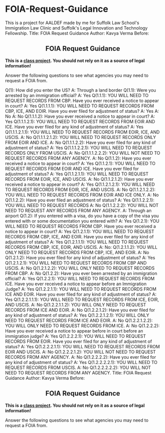 # FOIA-Request-Guidance
This is a project for AALDEF made by me for Suffolk Law School's Immigration Law Clinic and Suffolk's Legal Innovation and Technology Fellowship.
Title: FOIA Request Guidance
Author: Kavya Verma
Before: <link rel="stylesheet" type="text/css" href="https://suffolklitlab.org/howto/qna/style/style.css">
<div id="icon" style="background-size: 110px 99px;background-image: url('https://suffolklitlab.org/howto/qna/images/maxheadroom.gif');"></div>
<h2 style="text-align:center;">FOIA Request Guidance</h2>
<p><b>This is a <a href="https://www.codingthelaw.org/#mission">class project</a>. You should not rely on it as a source of legal information!</b></p>
<p>Answer the following questions to see what agencies you may need to request a FOIA from.</p>
Q(1): How did you enter the US?
A: Through a land border 
	Q(1.1): Were you arrested by an immigration official?
	A: Yes
		Q(1.1.1): YOU WILL NEED TO REQUEST RECORDS FROM CBP. Have you ever received a notice to appear in court?
		A: Yes
			Q(1.1.1.1): YOU WILL NEED TO REQUEST RECORDS FROM CBP, ICE, AND EOIR. Have you ever filed for adjustment of status?
			A: Yes
			A: No
		A: No
			Q(1.1.1.2): Have you ever received a notice to appear in court?
			A: Yes
				Q(1.1.1.2.1): YOU WILL NEED TO REQUEST RECORDS FROM EOIR AND ICE. Have you ever filed for any kind of adjustment of status?
				A: Yes
					Q(1.1.1.2.1.1): YOU WILL NEED TO REQUEST RECORDS FROM EOIR, ICE, AND USCIS.
				A: No
					Q(1.1.1.2.1.2): YOU WILL NEED TO REQUEST RECORDS ONLY FROM EOIR AND ICE.
			A: No
				Q(1.1.1.2.2): Have you ever filed for any kind of adjustment of status?
				A: Yes
					Q(1.1.1.2.2.1): YOU WILL NEED TO REQUEST RECORDS ONLY FROM USCIS.
				A: No
					Q(1.1.1.2.2.2): YOU WILL NOT NEED TO REQUEST RECORDS FROM ANY AGENCY.
	A: No
		Q(1.1.2): Have you ever received a notice to appear in court?
		A: Yes
			Q(1.1.2.1): YOU WILL NEED TO REQUEST RECORDS FROM EOIR AND ICE. Have you ever filed for adjustment of status?
			A: Yes
				Q(1.1.2.1.1): YOU WILL NEED TO REQUEST RECORDS FROM EOIR, ICE, AND USCIS.
			A: No
				Q(1.1.2.1.2): Have you ever received a notice to appear in court?
				A: Yes
					Q(1.1.2.1.2.1): YOU WILL NEED TO REQUEST RECORDS FROM EOIR, ICE, AND USCIS.
				A: No
					Q(1.1.2.1.2.2): YOU WILL NEED TO REQUEST RECORDS FROM EOIR AND ICE ONLY.
		A: No
			Q(1.1.2.2): Have you ever filed an adjustment of status?
			A: Yes
				Q(1.1.2.2.1): YOU WILL NEED TO REQUEST RECORDS 
			A: No
				Q(1.1.2.2.2): YOU WILL NOT NEED TO REQUEST ANY RECORDS FROM ANY AGENCY.
A: Through an airport
	Q(1.2): If you entered with a visa, do you have a copy of the visa you entered with or some documentation you entered with?
	A: Yes
		Q(1.2.1): YOU WILL NEED TO REQUEST RECORDS FROM CBP. Have you ever received a notice to appear in court?
		A: Yes
			Q(1.2.1.1): YOU WILL NEED TO REQUEST RECORDS FROM CBP, ICE, AND EOIR. Have you ever filed for any kind of adjustment of status?
			A: Yes
				Q(1.2.1.1.1): YOU WILL NEED TO REQUEST RECORDS FROM CBP, ICE, EOIR, AND USCIS.
			A: No:
				Q(1.2.1.1.2): YOU WILL ONLY NEED TO REQUEST RECORDS FROM CBP, ICE, AND EOIR.
		A: No
			Q(1.2.1.2): Have you ever filed for any kind of adjustment of status?
			A: Yes
				Q(1.2.1.2.1): YOU WILL NEED TO REQUEST RECORDS FROM CBP AND USCIS.
			A: No	
				Q(1.2.1.2.2): YOU WILL ONLY NEED TO REQUEST RECORDS FROM CBP.
	A: No
		Q(1.2.2): Have you ever been arrested by an immigration official?
		A: Yes
			Q(1.2.2.1): YOU WILL NEED TO REQUEST RECORDS FROM ICE. Have you ever received a notice to appear before an Immigration Judge?
			A: Yes
				Q(1.2.2.1.1): YOU WILL NEED TO REQUEST RECORDS FROM ICE AND EOIR. Have you ever filed for any kind of adjustment of status?
				A: Yes
					Q(1.2.2.1.1.1): YOU WILL NEED TO REQUEST RECORDS FROM ICE, EOIR, AND USCIS.
				A: No
					Q(1.2.2.1.1.2): YOU WILL ONLY NEED TO REQUEST RECORDS FROM ICE AND EOIR.
			A: No
				Q(1.2.2.1.2): Have you ever filed for any kind of adjustment of status?
				A: Yes
					Q(1.2.2.1.2.1): YOU WILL ONLY NEED TO REQUEST RECORDS FROM ICE AND EOIR.
				A: No
					Q(1.2.2.1.2.2): YOU WILL ONLY NEED TO REQUEST RECORDS FROM ICE.
		A: No
			Q(1.2.2.2): Have you ever received a notice to appear before in court before an immigration judge?
			A: Yes
				Q(1.2.2.2.1): YOU WILL NEED TO REQUEST RECORDS FROM EOIR. Have you ever filed for any kind of adjustment of status?
				A: Yes
					Q(1.2.2.2.1.1): YOU WILL NEED TO REQUEST RECORDS FROM EOIR AND USCIS.
				A: No
					Q(1.2.2.2.1.2): YOU WILL NOT NEED TO REQUEST RECORDS FROM ANY AGENCY.
			A: No
				Q(1.2.2.2.2): Have you ever filed for any kind of adjustment of status?
				A: Yes
					Q(1.2.2.2.2.1): YOU WILL NEED TO REQUEST RECORDS FROM USCIS.
				A: No
					Q(1.2.2.2.2.2): YOU WILL NOT NEED TO REQUEST RECORDS FROM ANY AGENCY.
Title: FOIA Request Guidance
Author: Kavya Verma
Before: <link rel="stylesheet" type="text/css" href="https://suffolklitlab.org/howto/qna/style/style.css">
<div id="icon" style="background-size: 110px 99px;background-image: url('https://suffolklitlab.org/howto/qna/images/maxheadroom.gif');"></div>
<h2 style="text-align:center;">FOIA Request Guidance</h2>
<p><b>This is a <a href="https://www.codingthelaw.org/#mission">class project</a>. You should not rely on it as a source of legal information!</b></p>
<p>Answer the following questions to see what agencies you may need to request a FOIA from.</p>
